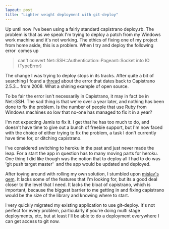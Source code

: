 ```yaml
---
layout: post
title: "Lighter weight deployment with git-deploy"
---
```


Up until now I've been using a fairly standard capistrano deploy.rb. The problem is that as we speak I'm trying to deploy a patch from my Windows work machine and it's not working. The ethics of fixing one of my project from home aside, this is a problem. When I try and deploy the following error  comes up
<blockquote>can't convert Net::SSH::Authentication::Pageant::Socket into IO (TypeError)</blockquote>
The change I was trying to deploy stops in its tracks. After quite a bit of searching I found a <a href="http://thread.gmane.org/gmane.comp.lang.ruby.capistrano.general/5804/focus=5807">thread</a> about the error that dates back to Capistrano 2.5.3... from 2008. What a shining example of open source.

To be fair the error isn't necessarily in Capistrano, it may in fact be in Net::SSH. The sad thing is that we're over a year later, and nothing has been done to fix the problem. Is the number of people that use Ruby from Windows machines so low that no-one has managed to fix it in a year?

I'm not expecting Jamis to fix it. I get that he has too much to do, and doesn't have time to give out a bunch of freebie support, but I'm now faced with the choice of either trying to fix the problem, a task I don't currently have time for, or ditching capistrano.

I've considered switching to heroku in the past and just never made the leap. For a start the app in question has to many moving parts for heroku. One thing I did like though was the notion that to deploy all I had to do was 'git push target master'  and the app would be updated and deployed.

After toying around with rolling my own solution, I stumbled upon <a href="http://www.github.com/mislav/git-deploy">mislav's gem</a>. It lacks some of the features that I'm looking for, but its a good deal closer to the level that I need. It lacks the bloat of capistrano, which is important, because the biggest barrier to me getting in and fixing capistrano would be the size of the library and knowing where to start.

I very quickly migrated my existing application to use git-deploy. It's not perfect for every problem, particularly if you're doing multi stage deployments, etc, but at least I'll be able to do a deployment everywhere I can get access to git now.
